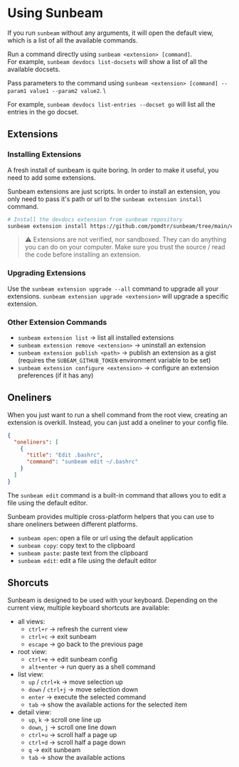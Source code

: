 # Using Sunbeam

If you run `sunbeam` without any arguments, it will open the default view, which is a list of all the available commands.

Run a command directly using `sunbeam <extension> [command]`.\
For example, `sunbeam devdocs list-docsets` will show a list of all the available docsets.

Pass parameters to the command using `sunbeam <extension> [command] --param1 value1 --param2 value2`. \

For example, `sunbeam devdocs list-entries --docset go` will list all the entries in the go docset.

## Extensions

### Installing Extensions

A fresh install of sunbeam is quite boring. In order to make it useful, you need to add some extensions.

Sunbeam extensions are just scripts. In order to install an extension, you only need to pass it's path or url to the `sunbeam extension install` command.

```sh
# Install the devdocs extension from sunbeam repository
sunbeam extension install https://github.com/pomdtr/sunbeam/tree/main/extensions/devdocs.sh
```

> ⚠️ Extensions are not verified, nor sandboxed. They can do anything you can do on your computer. Make sure you trust the source / read the code before installing an extension.

### Upgrading Extensions

Use the `sunbeam extension upgrade --all` command to upgrade all your extensions. `sunbeam extension upgrade <extension>` will upgrade a specific extension.

### Other Extension Commands

- `sunbeam extension list` -> list all installed extensions
- `sunbeam extension remove <extension>` -> uninstall an extension
- `sunbeam extension publish <path>` -> publish an extension as a gist (requires the `SUBEAM_GITHUB_TOKEN` environment variable to be set)
- `sunbeam extension configure <extension>` -> configure an extension preferences (if it has any)

## Oneliners

When you just want to run a shell command from the root view, creating an extension is overkill.
Instead, you can just add a oneliner to your config file.

```json
{
  "oneliners": [
    {
      "title": "Edit .bashrc",
      "command": "sunbeam edit ~/.bashrc"
    }
  ]
}
```

The `sunbeam edit` command is a built-in command that allows you to edit a file using the default editor.

Sunbeam provides multiple cross-platform helpers that you can use to share oneliners between different platforms.

- `sunbeam open`: open a file or url using the default application
- `sunbeam copy`: copy text to the clipboard
- `sunbeam paste`: paste text from the clipboard
- `sunbeam edit`: edit a file using the default editor

## Shorcuts

Sunbeam is designed to be used with your keyboard. Depending on the current view, multiple keyboard shortcuts are available:

- all views:
    - `ctrl+r` -> refresh the current view
    - `ctrl+c` -> exit sunbeam
    - `escape` -> go back to the previous page
- root view:
    - `ctrl+e` -> edit sunbeam config
    - `alt+enter` -> run query as a shell command
- list view:
    - `up` / `ctrl+k` -> move selection up
    - `down` / `ctrl+j` -> move selection down
    - `enter` -> execute the selected command
    - `tab` -> show the available actions for the selected item
- detail view:
    - `up`, `k` -> scroll one line up
    - `down`, `j` -> scroll one line down
    - `ctrl+u` -> scroll half a page up
    - `ctrl+d` -> scroll half a page down
    - `q` -> exit sunbeam
    - `tab` -> show the available actions
